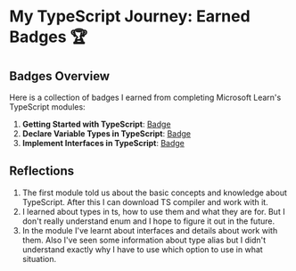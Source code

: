 # My TypeScript Journey: Earned Badges 🏆

## Badges Overview

Here is a collection of badges I earned from completing Microsoft Learn's TypeScript modules:

1. **Getting Started with TypeScript**: [Badge](https://learn.microsoft.com/api/achievements/share/en-us/ivan-rom/EJ7HRNXP?sharingId=574F876E4ED933BF)
2. **Declare Variable Types in TypeScript**: [Badge](https://learn.microsoft.com/api/achievements/share/en-us/ivan-rom/CWTQUNV9?sharingId=574F876E4ED933BF)
3. **Implement Interfaces in TypeScript**: [Badge](https://learn.microsoft.com/api/achievements/share/en-us/ivan-rom/HYGKZUQ8?sharingId=574F876E4ED933BF)

## Reflections

1. The first module told us about the basic concepts and knowledge about TypeScript. After this I can download TS compiler and work with it.
2. I learned about types in ts, how to use them and what they are for. But I don't really understand enum and I hope to figure it out in the future.
3. In the module I've learnt about interfaces and details about work with them. Also I've seen some information about type alias but I didn't understand exactly why I have to use which option to use in what situation.
